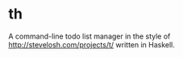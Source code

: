 th
==

A command-line todo list manager in the style of http://stevelosh.com/projects/t/ written in Haskell.
